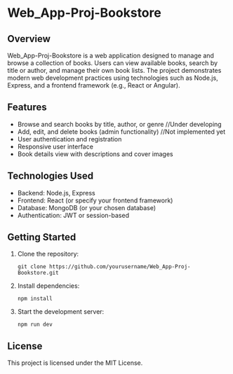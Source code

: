 # Web_App-Proj-Bookstore

## Overview

Web_App-Proj-Bookstore is a web application designed to manage and browse a collection of books. Users can view available books, search by title or author, and manage their own book lists. The project demonstrates modern web development practices using technologies such as Node.js, Express, and a frontend framework (e.g., React or Angular).

## Features

- Browse and search books by title, author, or genre //Under developing
- Add, edit, and delete books (admin functionality) //Not implemented yet
- User authentication and registration
- Responsive user interface
- Book details view with descriptions and cover images

## Technologies Used

- Backend: Node.js, Express
- Frontend: React (or specify your frontend framework)
- Database: MongoDB (or your chosen database)
- Authentication: JWT or session-based

## Getting Started

1. Clone the repository:
   ```
   git clone https://github.com/yourusername/Web_App-Proj-Bookstore.git
   ```
2. Install dependencies:
   ```
   npm install
   ```
3. Start the development server:
   ```
   npm run dev
   ```

## License

This project is licensed under the MIT License.

